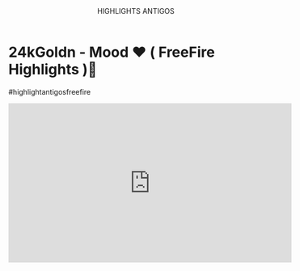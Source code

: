 <body>

<header>HIGHLIGHTS ANTIGOS</header>



<h1>24kGoldn - Mood ❤️ ( FreeFire Highlights )🍷</h1>


<p>#highlightantigosfreefire</p>



<iframe width="560" height="315" src="https://www.youtube.com/embed/GuY8PPP_gRc?si=LFFo-PAK0XVckp8M" title="YouTube video player" frameborder="0" allow="accelerometer; autoplay; clipboard-write; encrypted-media; gyroscope; picture-in-picture; web-share" referrerpolicy="strict-origin-when-cross-origin" allowfullscreen></iframe>

</body>
